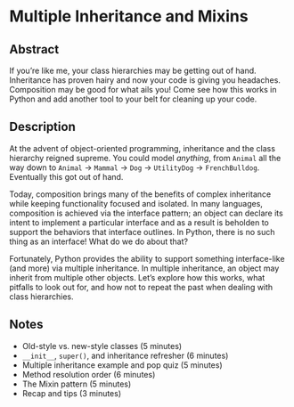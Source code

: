# Multiple Inheritance and Mixins

## Abstract

If you’re like me, your class hierarchies may be getting out of hand.
Inheritance has proven hairy and now your code is giving you headaches.
Composition may be good for what ails you!
Come see how this works in Python and add another tool to your belt for cleaning up your code.


## Description

At the advent of object-oriented programming, inheritance and the class hierarchy reigned supreme.
You could model _anything_, from `Animal` all the way down to `Animal` -> `Mammal` -> `Dog` -> `UtilityDog` -> `FrenchBulldog`.
Eventually this got out of hand.

Today, composition brings many of the benefits of complex inheritance while keeping functionality focused and isolated.
In many languages, composition is achieved via the interface pattern; an object can declare its intent to implement a particular interface and as a result is beholden to support the behaviors that interface outlines.
In Python, there is no such thing as an interface!
What do we do about that?

Fortunately, Python provides the ability to support something interface-like (and more) via multiple inheritance.
In multiple inheritance, an object may inherit from multiple other objects.
Let’s explore how this works, what pitfalls to look out for, and how not to repeat the past when dealing with class hierarchies.


## Notes

* Old-style vs. new-style classes (5 minutes)
* `__init__`, `super()`, and inheritance refresher (6 minutes)
* Multiple inheritance example and pop quiz (5 minutes)
* Method resolution order (6 minutes)
* The Mixin pattern (5 minutes)
* Recap and tips (3 minutes)
